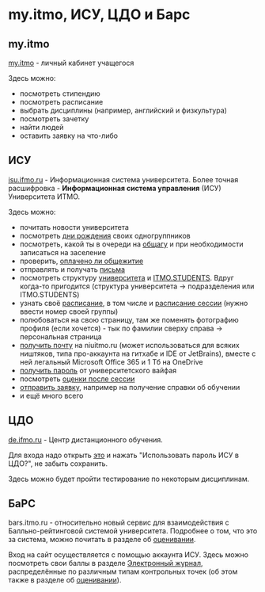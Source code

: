 # my.itmo, ИСУ, ЦДО и Барс

## my.itmo

[my.itmo](https://my.itmo.ru/) - личный кабинет учащегося

Здесь можно:
- посмотреть стипендию
- посмотреть расписание
- выбрать дисциплины (например, английский и физкультура)
- посмотреть зачетку
- найти людей
- оставить заявку на что-либо

## ИСУ

[isu.ifmo.ru](isu.ifmo.ru) - Информационная система университета. Более точная расшифровка - **Информационная система управления** (ИСУ) Университета ИТМО.


Здесь можно:
- почитать новости университета
- посмотреть [дни рождения](https://isu.ifmo.ru/pls/apex/f?p=2437:18:115728486445011::NO::) своих одногруппников
- посмотреть, какой ты в очереди на [общагу](https://isu.ifmo.ru/pls/apex/f?p=2149:22:108924010819959::NO::P22_LIST:5) и при необходимости записаться на заселение
- проверить, [оплачено ли общежитие](https://isu.ifmo.ru/pls/apex/f?p=2149:23:108924010819959::NO::P23_LIST:5)
- отправлять и получать [письма](https://isu.ifmo.ru/pls/apex/f?p=2002:3:101825569225030::NO:RP:P3_REGION_ID,MESSAGE:inbox,)
- посмотреть структуру [университета](https://isu.ifmo.ru/pls/apex/f?p=2143:10:108924010819959::NO:RP:LIST_STR_STR_ID:1) и [ITMO.STUDENTS](https://isu.ifmo.ru/pls/apex/f?p=2143:10:108924010819959::NO:RP:LIST_STR_STR_ID:30). Вдруг когда-то пригодится (структура университета -> подразделения или ITMO.STUDENTS)
- узнать своё [расписание](https://isu.ifmo.ru/pls/apex/f?p=2143:15:108924010819959::NO::SCH,SCH_SEARCH,SCH_TYPE,SCH_WEEK,SCH_ID,SCH_FOUND:1), в том числе и [расписание сессии](https://isu.ifmo.ru/pls/apex/f?p=2143:15:108924010819959::NO::SCH,SCH_SEARCH,SCH_TYPE,SCH_ID,SCH_FOUND:2,,1,,TRUE) (нужно ввести номер своей группы)
- полюбоваться на свою страницу, там же поменять фотографию профиля (если хочется) - тык по фамилии сверху справа -> персональная страница
- [получить почту](https://isu.ifmo.ru/pls/apex/f?p=2156:5:108924010819959::NO:RP:) на niuitmo.ru (может использоваться для всяких ништяков, типа про-аккаунта на гитхабе и IDE от JetBrains), вместе с ней легальный Microsoft Office 365 и 1 Тб на OneDrive
- [получить пароль](https://isu.ifmo.ru/pls/apex/f?p=2156:6:108924010819959::NO:RP:) от университетского вайфая
- посмотреть [оценки после сессии](https://isu.ifmo.ru/pls/apex/f?p=2437:110:105047200289168::NO::)
- [отправить заявку](https://isu.ifmo.ru/pls/apex/f?p=2010:1:108924010819959), например на получение справки об обучении
- и ещё много всего

## ЦДО

[de.ifmo.ru](de.ifmo.ru) - Центр дистанционного обучения.

Для входа надо открыть [это](https://isu.ifmo.ru/pls/apex/f?p=2156:1:108924010819959) и нажать "Использовать пароль ИСУ в ЦДО?", не забыть сохранить.

Здесь можно будет пройти тестирование по некоторым дисциплинам.

## БаРС

bars.itmo.ru - относительно новый сервис для взаимодействия с Балльно-рейтинговой системой университета. Подробнее о том, что это за система, можно почитать в разделе об [оценивании](/study/evaluation.md).

Вход на сайт осуществляется с помощью аккаунта ИСУ. Здесь можно посмотреть свои баллы в разделе [Электронный журнал](https://bars.itmo.ru/bars/journal/), распределённые по различным типам контрольных точек (об этом также в разделе об [оценивании](/study/evaluation.md)).